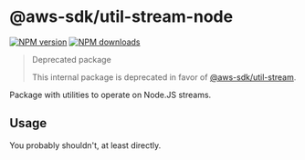# @aws-sdk/util-stream-node

[![NPM version](https://img.shields.io/npm/v/@aws-sdk/util-stream-node/latest.svg)](https://www.npmjs.com/package/@aws-sdk/util-stream-node)
[![NPM downloads](https://img.shields.io/npm/dm/@aws-sdk/util-stream-node.svg)](https://www.npmjs.com/package/@aws-sdk/util-stream-node)

> Deprecated package
>
> This internal package is deprecated in favor of [@aws-sdk/util-stream](https://www.npmjs.com/package/@aws-sdk/util-stream).

Package with utilities to operate on Node.JS streams.

## Usage

You probably shouldn't, at least directly.
